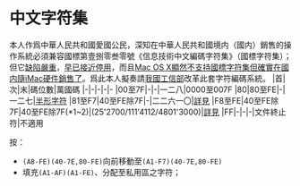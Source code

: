 # 中文字符集
本人作爲中華人民共和國愛國公民，深知在中華人民共和國境内（國内）銷售的操作系統必須兼容國標第壹捌零叁零號《信息技術中文編碼字符集》（國標字符集）；但它[缺陷嚴重](./on-gb18030)，[早已接近停用](https://www.zhihu.com/question/426038434)，而且[Mac OS X顯然不支持國標字符集但確實在國内隨iMac硬件銷售了](https://www.chinese-forums.com/forums/topic/48909-mac-os-x-gb18030-gb2312gbk-encoded-files-not-recognized/)。爲此本人擬奏請[我國工信部](https://wap.miit.gov.cn/)改革此套字符編碼系統。
|首|次|末|碼位數|萬國碼
|-|-|-|-|-
|00至7F|-|-|一二八|0000至007F
|80|80至FE|-|一二七|[半形字符](./charmap.md)
|81至F7|40至FE除7F|-|二二六一〇|[詳見](./charmap.md)
|F8至FE|40至FE除7F|40至FE除7F(*1~2)|(25'2700/111'4112/4801'3000)|[詳見](./charmap.md)
|FF|-|-|-|文件終止符|不適用

按：
- `(A8-FE)(40-7E,80-FE)`向前移動至`(A1-F7)(40-7E,80-FE)`
- 填充`(A1-AF)(A1-FE)`、分配至私用區之字符；
